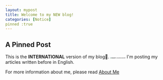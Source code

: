```yaml
---
layout: mypost
title: Welcome to my NEW blog! 
categories: [Notice]
pinned :true
---
```


## A Pinned Post
This is the __INTERNATIONAL__ version of my blog👏. <img src="https://s1.imagehub.cc/images/2024/12/03/d1ec8964dd2e3b018fd8bae7446af2a1.th.jpg" alt="微信图片 20241203204101" style="zoom:25%;" />
I'm posting my articles written before in English.

For more information about me, please read [About Me](https://f1yingct.github.io/pages/about.html/)







